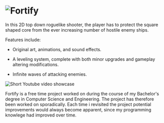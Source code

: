 # ![Fortify](https://i.imgur.com/k54n11u.png)

In this 2D top down roguelike shooter, the player has to protect the square shaped core from the ever increasing number of hostile enemy ships.

Features include:
  * Original art, animations, and sound effects. 

  * A leveling system, complete with both minor upgrades and gameplay altering modifications. 

  * Infinite waves of attacking enemies.

![Short Youtube video showcase](https://youtu.be/LSdocJUmJMI)

Fortify is a free time project worked on during the course of my Bachelor's degree in Computer Science and Engineering. The project has therefore been worked on sporadically. Each time i revisited the project potential improvements would always become apparent, since my programming knowlege had improved over time.
